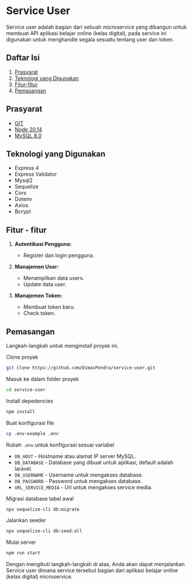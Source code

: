 # Service User
Service user adalah bagian dari sebuah microservice yang dibangun untuk membuat API aplikasi belajar online (kelas digital), pada service ini digunakan untuk menghandle segala sesuatu tentang user dan token.

## Daftar Isi
1. [Prasyarat](#prasyarat)
2. [Teknologi yang Digunakan](#teknologi-yang-digunakan)
3. [Fitur-fitur](#fitur---fitur)
4. [Pemasangan](#pemasangan)

## Prasyarat
- [GIT](https://www.git-scm.com/downloads)
- [Node 20.14](https://nodejs.org/en/download/package-manager/current)
- [MySQL 8.0](https://dev.mysql.com/downloads/installer/)

## Teknologi yang Digunakan
- Express 4
- Express Validator
- Mysql2
- Sequelize
- Cors
- Dotenv
- Axios
- Bcrypt

## Fitur - fitur
1. **Autentikasi Pengguna:**
    - Register dan login pengguna.

2. **Manajemen User:**
    - Menampilkan data users.
    - Update data user.

3. **Manajemen Token:**
    - Membuat token baru.
    - Check token.

## Pemasangan
Langkah-langkah untuk menginstall proyek ini.

Clone proyek
```bash
git clone https://github.com/DimasPondra/service-user.git
```

Masuk ke dalam folder proyek
```bash
cd service-user
```

Install depedencies
```bash
npm install
```

Buat konfigurasi file
```bash
cp .env-example .env
```

Rubah `.env` untuk konfigurasi sesuai variabel
- `DB_HOST` - Hostname atau alamat IP server MySQL.
- `DB_DATABASE` - Database yang dibuat untuk aplikasi, default adalah laravel.
- `DB_USERNAME` - Username untuk mengakses database.
- `DB_PASSWORD` - Password untuk mengakses database.
- `URL_SERVICE_MEDIA` - Url untuk mengakses service media.

Migrasi database tabel awal
```bash
npx sequelize-cli db:migrate
```

Jalankan seeder
```bash
npx sequelize-cli db:seed:all
```

Mulai server
```bash
npm run start
```

Dengan mengikuti langkah-langkah di atas, Anda akan dapat menjalankan Service user dimana service tersebut bagian dari aplikasi belajar online (kelas digital) microservice.
